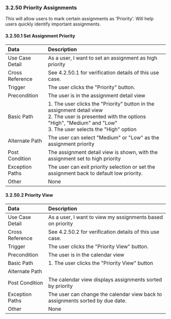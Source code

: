 ### 3.2.50 Priority Assignments

This will allow users to mark certain assignments as 'Priority'. Will help users
quickly identify important assignments.

#### 3.2.50.1 Set Assignment Priority

| Data          | Description |
|:--------------| :--------------|
|Use Case Detail| As a user, I want to set an assignment as high priority |
|Cross Reference | See 4.2.50.1 for verification details of this use case.| 
|Trigger        | The user clicks the "Priority" button. |
|Precondition   | The user is in the assignment detail view |
|Basic Path     | 1. The user clicks the "Priority" button in the assignment detail view <br> 2. The user is presented with the options "High", "Medium" and "Low"<br> 3. The user selects the "High" option |
|Alternate Path | The user can select "Medium" or "Low" as the assignment priority |
|Post Condition | The assignment detail view is shown, with the assignment set to high priority |
|Exception Paths| The user can exit priority selection or set the assignment back to default low priority. |
|Other          | None|

#### 3.2.50.2 Priority View

| Data          | Description |
|:--------------| :--------------|
|Use Case Detail| As a user, I want to view my assignments based on priority |
|Cross Reference | See 4.2.50.2 for verification details of this use case.| 
|Trigger        | The user clicks the "Priority View" button. |
|Precondition   | The user is in the calendar view |
|Basic Path     | 1. The user clicks the "Priority View" button |
|Alternate Path |  |
|Post Condition | The calendar view displays assignments sorted by priority |
|Exception Paths| The user can change the calendar view back to assignments sorted by due date. |
|Other          | None|


